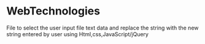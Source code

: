 # WebTechnologies
File to select the user input file text data and replace the string with the new string entered by user using Html,css,JavaScript/jQuery
